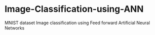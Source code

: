 # Image-Classification-using-ANN
MNIST dataset Image classification using Feed forward Artificial Neural Networks
